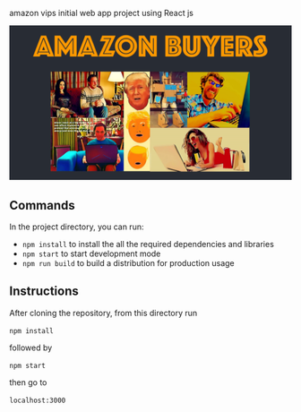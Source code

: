 amazon vips initial web app project using React js

![image](https://github.com/TornadoDecimatesTrailerPark/React-Amazon-reviews-visualization/blob/master/public/localhost_3000.png)

## Commands

In the project directory, you can run:

* `npm install` to install the all the required dependencies and libraries
* `npm start` to start development mode
* `npm run build` to build a distribution for production usage


## Instructions

After cloning the repository, from this directory run

`npm install`

followed by

`npm start`

then go to

`localhost:3000`

